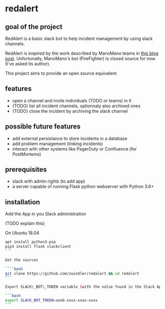 # redalert

## goal of the project

RedAlert is a basic slack bot to help incident management by using slack channels.

RedAlert is inspired by the work described by ManoMano teams in [this blog post](https://medium.com/manomano-tech/incident-management-with-a-bot-7e80deb5b5e5). Unfortunatly, ManoMano's bot (FireFighter) is closed source for now (I've asked its author).

This project aims to provide an open source equivalent.

## features

* open a channel and invite individuals (TODO or teams) in it
* (TODO) list all incident channels, optionnaly also archived ones
* (TODO) close the incident by archiving the slack channel

## possible future features

* add external persistance to store incidents in a database
* add problem management (linking incidents)
* interact with other systems like PagerDuty or Confluence (for PostMortems)

## prerequisites

* slack with admin rights (to add app)
* a server capable of running Flask python webserver with Python 3.6+

## installation

Add the App in you Slack administration

(TODO explain this)

On Ubuntu 18.04

````bash
apt install python3-pip
pip3 install flask slackclient
```

Get the sources

````bash
git clone https://github.com/zwindler/redalert && cd redalert
```

Export SLACK\_BOT\_TOKEN variable (with the value found in the Slack Apps page) and run redalert.py

```bash
export SLACK_BOT_TOKEN=xoxb-xxxx-xxxx-xxxx
```
